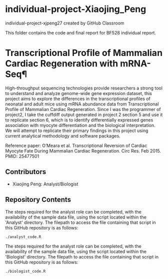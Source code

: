# individual-project-Xiaojing_Peng
individual-project-xjpeng27 created by GitHub Classroom

This folder contains the code and final report for BF528 individual report.

# Transcriptional Profile of Mammalian Cardiac Regeneration with mRNA-Seq¶

High-throughput sequencing technologies provide researchers a strong tool to understand and analyze genome-wide gene expression dataset, this project aims to explore the differences in the transcriptional profiles of neonatal and adult mice using mRNA abundance data
from Transcriptional Profile of Mammalian Cardiac Regeneration. Since I was the programmer of project2, I take the cuffdiff output generated in project 2 section 5 and use it to replicate section 6, which is to identify differentially expressed genes association with myocyte differentiation and the biological interpretation. We will attempt to replicate their primary findings in this project using current analytical methodology and software packages.

Reference paper:
O’Meara et al. Transcriptional Reversion of Cardiac Myocyte Fate During Mammalian Cardiac Regeneration. Circ Res. Feb 2015. PMID: 25477501

## Contributors

- Xiaojing Peng: Analyst/Biologist


## Repository Contents

The steps required for the analyst role can be completed, with the availability of the sample data file, using the script located within the 'Analyst' directory. The filepath to access the file containing that script in this GitHub repository is as follows:

```./analyst_code.R```

The steps required for the analyst role can be completed, with the availability of the sample data file, using the script located within the 'Biologist' directory. The filepath to access the file containing that script in this GitHub repository is as follows:

```./biologist_code.R```

